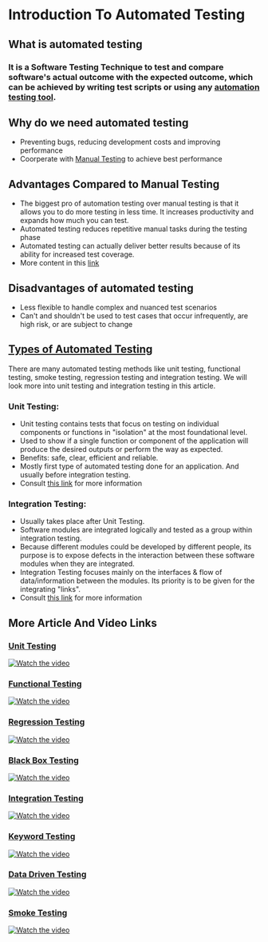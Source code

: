 # Introduction To Automated Testing
## What is automated testing
### It is a Software Testing Technique to test and compare software's actual outcome with the expected outcome, which can be achieved by writing test scripts or using any [automation testing tool](https://www.guru99.com/automated-testing-tools.html).
## Why do we need automated testing 
- Preventing bugs, reducing development costs and improving performance
- Coorperate with [Manual Testing](https://www.javatpoint.com/manual-testing) to achieve best performance
## Advantages Compared to Manual Testing
- The biggest pro of automation testing over manual testing is that it allows you to do more testing in less time. It increases productivity and expands how much you can test.
- Automated testing reduces repetitive manual tasks during the testing phase
- Automated testing can actually deliver better results because of its ability for increased test coverage.
- More content in this [link](https://www.perfecto.io/blog/automated-testing-vs-manual-testing-vs-continuous-testing)
## Disadvantages of automated testing 
- Less flexible to handle complex and nuanced test scenarios
- Can't and shouldn't be used to test cases that occur infrequently, are high risk, or are subject to change
## [Types of Automated Testing](https://prolifics.com/types-of-automated-testing/)
There are many automated testing methods like unit testing, functional testing, smoke testing, regression testing and integration testing. We will look more into unit testing and integration testing in this article.
### Unit Testing:
- Unit testing contains tests that focus on testing on individual components or functions in "isolation" at the most foundational level.
- Used to show if a single function or component of the application will produce the desired outputs or perform the way as expected.
- Benefits: safe, clear, efficient and reliable.
- Mostly first type of automated testing done for an application. And usually before integration testing.
- Consult [this link](https://www.aha.io/roadmapping/guide/agile/what-is-unit-testing?utm_source=google&utm_medium=cpc&utm_campaign=dsa+-+all+-+primary+locations+-+all&utm_content=all+webpages&utm_term=&matchtype=&device=c&devicemodel=&gclid=CjwKCAjwiOCgBhAgEiwAjv5whGZQTKVVcfyrv-fEJJdjgPE20LX48944-fsrE92ajwX8CRulnuC3zxoC9mwQAvD_BwE&gclid=CjwKCAjwiOCgBhAgEiwAjv5whGZQTKVVcfyrv-fEJJdjgPE20LX48944-fsrE92ajwX8CRulnuC3zxoC9mwQAvD_BwE) for more information
### Integration Testing:
- Usually takes place after Unit Testing.
- Software modules are integrated logically and tested as a group within integration testing.
- Because different modules could be developed by different people, its purpose is to expose defects in the interaction between these software modules when they are integrated.
- Integration Testing focuses mainly on the interfaces & flow of data/information between the modules. Its priority is to be given for the integrating "links".
- Consult [this link](https://www.guru99.com/integration-testing.html) for more information
## More Article And Video Links
### [Unit Testing](https://smartbear.com/learn/automated-testing/what-is-unit-testing/)
[![Watch the video](https://img.youtube.com/vi/iWtxEDE1IR4/hqdefault.jpg)](https://www.youtube.com/watch?v=iWtxEDE1IR4)
### [Functional Testing](https://smartbear.com/solutions/functional-testing)
[![Watch the video](https://img.youtube.com/vi/IGnZHgjU42Y/hqdefault.jpg)](https://www.youtube.com/watch?v=IGnZHgjU42Y)
### [Regression Testing](https://smartbear.com/learn/automated-testing/what-is-regression-testing/)
[![Watch the video](https://img.youtube.com/vi/0wHKVXbsppw/hqdefault.jpg)](https://www.youtube.com/watch?v=0wHKVXbsppw)
### [Black Box Testing](http://blog.smartbear.com/test-automation/white-box-testing-vs-black-box-testing/?_ga=2.86382236.505845546.1679339824-1663702123.1679339824)
[![Watch the video](https://img.youtube.com/vi/DTwP5i4U1xQ/hqdefault.jpg)](https://www.youtube.com/watch?v=DTwP5i4U1xQ)
### [Integration Testing](https://smartbear.com/learn/automated-testing/what-is-integration-testing/)
[![Watch the video](https://img.youtube.com/vi/8UfQ8quw0Eg/hqdefault.jpg)](https://www.youtube.com/watch?v=8UfQ8quw0Eg)
### [Keyword Testing](https://smartbear.com/learn/automated-testing/benefits-of-keyword-testing/)
[![Watch the video](https://img.youtube.com/vi/PdK3Rk5wgEA/hqdefault.jpg)](https://www.youtube.com/watch?v=PdK3Rk5wgEA)
### [Data Driven Testing](https://smartbear.com/learn/automated-testing/introduction-to-data-driven-testing/)
[![Watch the video](https://img.youtube.com/vi/YBYdrECbxwc/hqdefault.jpg)](https://www.youtube.com/watch?v=YBYdrECbxwc)
### [Smoke Testing](https://support.smartbear.com/readyapi/docs/loadui/configure/new/templates/smoke.html?_ga=2.24058174.505845546.1679339824-1663702123.1679339824)
[![Watch the video](https://img.youtube.com/vi/2FE_RBxVnLg/hqdefault.jpg)](https://www.youtube.com/watch?v=2FE_RBxVnLg)


